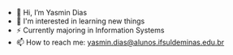 - 👋 Hi, I’m Yasmin Dias
- 👀 I'm interested in learning new things
- ⚡ Currently majoring in Information Systems
- 📫 How to reach me: yasmin.dias@alunos.ifsuldeminas.edu.br


<!---
0Nimsay0/0Nimsay0 is a ✨ special ✨ repository because its `README.md` (this file) appears on your GitHub profile.
You can click the Preview link to take a look at your changes.
--->
